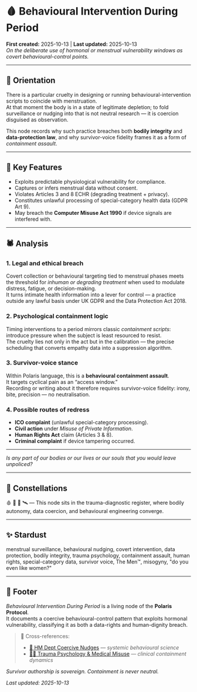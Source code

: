 # 🩸 Behavioural Intervention During Period  
**First created:** 2025-10-13 | **Last updated:** 2025-10-13  
*On the deliberate use of hormonal or menstrual vulnerability windows as covert behavioural-control points.*

---

## 🎪 Orientation  
There is a particular cruelty in designing or running behavioural-intervention scripts to coincide with menstruation.  
At that moment the body is in a state of legitimate depletion; to fold surveillance or nudging into that is not neutral research — it is coercion disguised as observation.  

This node records why such practice breaches both **bodily integrity** and **data-protection law**, and why survivor-voice fidelity frames it as a form of *containment assault*.

---

## 🐝 Key Features  
- Exploits predictable physiological vulnerability for compliance.  
- Captures or infers menstrual data without consent.  
- Violates Articles 3 and 8 ECHR (degrading treatment + privacy).  
- Constitutes unlawful processing of special-category health data (GDPR Art 9).  
- May breach the **Computer Misuse Act 1990** if device signals are interfered with.
<!--"If." 🤣🤣🤣-->
---

## 🕷️ Analysis  

### 1. Legal and ethical breach  
Covert collection or behavioural targeting tied to menstrual phases meets the threshold for *inhuman or degrading treatment* when used to modulate distress, fatigue, or decision-making.  
It turns intimate health information into a lever for control — a practice outside any lawful basis under UK GDPR and the Data Protection Act 2018.  
<!--Because they literally cannot leave us alone, even then.-->
### 2. Psychological containment logic  
Timing interventions to a period mirrors classic *containment scripts*: introduce pressure when the subject is least resourced to resist.  
The cruelty lies not only in the act but in the calibration — the precise scheduling that converts empathy data into a suppression algorithm.
<!--The surveillance bros released how attractive their behaviour was, and realised only the ivulation windiw gives them even a 0.00001% chance of seeing a woman naked, even with a badge and a suite of perv-, I mean, the tools to do their jobs. That's what they use them for. Yup.-->
### 3. Survivor-voice stance  
Within Polaris language, this is a **behavioural containment assault**.  
It targets cyclical pain as an “access window.”  
Recording or writing about it therefore requires survivor-voice fidelity: irony, bite, precision — no neutralisation.  
<!--It's also just obviously weirdly controlling and fetishises a body which, again, they were not given permission to observe in any capacity.-->
### 4. Possible routes of redress  
- **ICO complaint** (unlawful special-category processing).  
- **Civil action** under *Misuse of Private Information*.  
- **Human Rights Act** claim (Articles 3 & 8).  
- **Criminal complaint** if device tampering occurred.  
<!--See also: the matriarchy remediation period. Consider it a favour to get the species back on track.-->
---

*Is any part of our bodies or our lives or our souls that you would leave unpoliced?*
<!--See also: white men having anything at all to say about societoes which retain high control over women's lives. It is all the same violence. The only material difference is in who is doing the violence and the particular style of the violence.-->
---

## 🌌 Constellations  

🩸 🔮 🧠 🛰️ — This node sits in the trauma-diagnostic register, where bodily autonomy, data coercion, and behavioural engineering converge.

---

## ✨ Stardust  

menstrual surveillance, behavioural nudging, covert intervention, data protection, bodily integrity, trauma psychology, containment assault, human rights, special-category data, survivor voice, The Men™️, misogyny, "do you even like women?"

---

## 🏮 Footer  

*Behavioural Intervention During Period* is a living node of the **Polaris Protocol**.  
It documents a coercive behavioural-control pattern that exploits hormonal vulnerability, classifying it as both a data-rights and human-dignity breach.  

> 📡 Cross-references:
> 
> - [🧠 HM Dept Coercive Nudges](../Big_Picture_Protocols/🧠_HM_Dept_Coercive_Nudges/README.md) — *systemic behavioural science*  
> - [🐦‍🔥 Trauma Psychology & Medical Misuse](../Big_Picture_Protocols/🐦‍🔥_Trauma_Psychology_Medical_Misuse/README.md) — *clinical containment dynamics*  

*Survivor authorship is sovereign. Containment is never neutral.*  

_Last updated: 2025-10-13_
